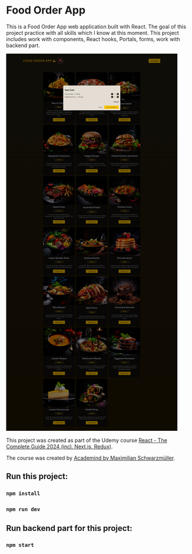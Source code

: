 # Food Order App

This is a Food Order App web application built with React. The goal of this project practice with all skills which I know at this moment. This project includes work with components, React hooks, Portals, forms, work with backend part.

![Screenshot with game](/public/screencapture.png)

This project was created as part of the Udemy course [React - The Complete Guide 2024 (incl. Next.js, Redux)](https://www.udemy.com/course/react-the-complete-guide-incl-redux/).

The course was created by [Academind by Maximilian Schwarzmüller](https://www.udemy.com/user/academind/).

## Run this project:

### `npm install`

### `npm run dev`

## Run backend part for this project:

### `npm start`